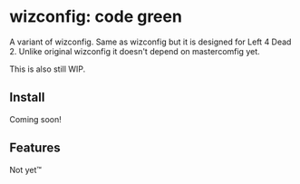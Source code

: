 # wizconfig: code green
A variant of wizconfig. Same as wizconfig but it is designed for Left 4 Dead 2. Unlike original wizconfig it doesn't depend on mastercomfig yet.

This is also still WIP.

## Install
Coming soon!

## Features
Not yet™️
